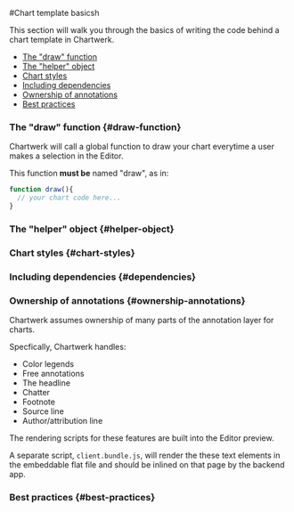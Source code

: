 #Chart template basicsh

This section will walk you through the basics of writing the code behind a chart template in Chartwerk.

- [The "draw" function](#draw-function)
- [The "helper" object](#helper-object)
- [Chart styles](#chart-styles)
- [Including dependencies](#dependencies)
- [Ownership of annotations](#ownership-annotations)
- [Best practices](#best-practices)

### The "draw" function {#draw-function}

Chartwerk will call a global function to draw your chart everytime a user makes a selection in the Editor.

This function **must be** named "draw", as in:

```javascript
function draw(){
  // your chart code here...
}
```

### The "helper" object {#helper-object}

### Chart styles {#chart-styles}

### Including dependencies {#dependencies}


### Ownership of annotations {#ownership-annotations}

Chartwerk assumes ownership of many parts of the annotation layer for charts. 

 Specfically, Chartwerk handles:
- Color legends
- Free annotations
- The headline
- Chatter
- Footnote
- Source line
- Author/attribution line

The rendering scripts for these features are built into the Editor preview. 

A separate script, `client.bundle.js`, will render the these text elements in the embeddable flat file and should be inlined on that page by the backend app. 

### Best practices {#best-practices}
